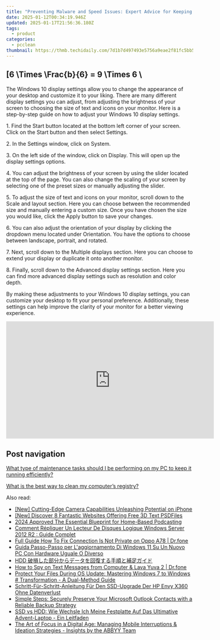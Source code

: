 ```yaml
---
title: "Preventing Malware and Speed Issues: Expert Advice for Keeping Your Computer Fast - YL Software Solutions"
date: 2025-01-12T00:34:19.946Z
updated: 2025-01-17T21:56:36.180Z
tags:
  - product
categories:
  - pcclean
thumbnail: https://thmb.techidaily.com/7d1b7d497493e5756a9eae2f81fc5bb531d48fafeba479fd9a0bba8059bd4edc.jpg
---
```


## \[6 \Times \Frac{b}{6} = 9 \Times 6 \

The Windows 10 display settings allow you to change the appearance of your desktop and customize it to your liking. There are many different display settings you can adjust, from adjusting the brightness of your screen to choosing the size of text and icons on your monitor. Here is a step-by-step guide on how to adjust your Windows 10 display settings. 

1\. Find the Start button located at the bottom left corner of your screen. Click on the Start button and then select Settings.

2\. In the Settings window, click on System.

3\. On the left side of the window, click on Display. This will open up the display settings options. 

4\. You can adjust the brightness of your screen by using the slider located at the top of the page. You can also change the scaling of your screen by selecting one of the preset sizes or manually adjusting the slider.

5\. To adjust the size of text and icons on your monitor, scroll down to the Scale and layout section. Here you can choose between the recommended size and manually entering a custom size. Once you have chosen the size you would like, click the Apply button to save your changes.

6\. You can also adjust the orientation of your display by clicking the dropdown menu located under Orientation. You have the options to choose between landscape, portrait, and rotated.

7\. Next, scroll down to the Multiple displays section. Here you can choose to extend your display or duplicate it onto another monitor.

8\. Finally, scroll down to the Advanced display settings section. Here you can find more advanced display settings such as resolution and color depth. 

By making these adjustments to your Windows 10 display settings, you can customize your desktop to fit your personal preference. Additionally, these settings can help improve the clarity of your monitor for a better viewing experience.

<!-- affiliate ads begin -->
<iframe width="560" height="315" src="https://www.youtube.com/embed/8dH3yHH9IX8?si=geiW5KbIljSFT9pz" title="YouTube video player" frameborder="0" allow="accelerometer; autoplay; clipboard-write; encrypted-media; gyroscope; picture-in-picture; web-share" referrerpolicy="strict-origin-when-cross-origin" allowfullscreen></iframe>
<!-- affiliate ads end -->

## Post navigation

[What type of maintenance tasks should I be performing on my PC to keep it running efficiently?](https://tools.techidaily.com/pcclean/products/)

[What is the best way to clean my computer’s registry?](https://tools.techidaily.com/pcclean/products/)

<ins class="adsbygoogle"
     style="display:block"
     data-ad-format="autorelaxed"
     data-ad-client="ca-pub-7571918770474297"
     data-ad-slot="1223367746"></ins>

<ins class="adsbygoogle"
     style="display:block"
     data-ad-client="ca-pub-7571918770474297"
     data-ad-slot="8358498916"
     data-ad-format="auto"
     data-full-width-responsive="true"></ins>

<span class="atpl-alsoreadstyle">Also read:</span>
<div><ul>
<li><a href="https://vp-tips.techidaily.com/new-cutting-edge-camera-capabilities-unleashing-potential-on-iphone/"><u>[New] Cutting-Edge Camera Capabilities Unleashing Potential on iPhone</u></a></li>
<li><a href="https://fox-glue.techidaily.com/new-discover-8-fantastic-websites-offering-free-3d-text-psdfiles/"><u>[New] Discover 8 Fantastic Websites Offering Free 3D Text PSDFiles</u></a></li>
<li><a href="https://screen-sharing-recording.techidaily.com/2024-approved-the-essential-blueprint-for-home-based-podcasting/"><u>2024 Approved The Essential Blueprint for Home-Based Podcasting</u></a></li>
<li><a href="https://discover-able.techidaily.com/comment-repliquer-un-lecteur-de-disques-logique-windows-server-2012-r2-guide-complet/"><u>Comment Répliquer Un Lecteur De Disques Logique Windows Server 2012 R2 : Guide Complet</u></a></li>
<li><a href="https://howto.techidaily.com/full-guide-how-to-fix-connection-is-not-private-on-oppo-a78-drfone-by-drfone-fix-android-problems-fix-android-problems/"><u>Full Guide How To Fix Connection Is Not Private on Oppo A78 | Dr.fone</u></a></li>
<li><a href="https://win-lab.techidaily.com/guida-passo-passo-per-laggiornamento-di-windows-11-su-un-nuovo-pc-con-hardware-uguale-o-diverso/"><u>Guida Passo-Passo per L'aggiornamento Di Windows 11 Su Un Nuovo PC Con Hardware Uguale O Diverso</u></a></li>
<li><a href="https://discover-able.techidaily.com/1728475133582-hdd/"><u>HDD 破損した部分からデータを回復する手順と補足ガイド</u></a></li>
<li><a href="https://android-location-track.techidaily.com/how-to-spy-on-text-messages-from-computer-and-lava-yuva-2-drfone-by-drfone-virtual-android/"><u>How to Spy on Text Messages from Computer & Lava Yuva 2 | Dr.fone</u></a></li>
<li><a href="https://discover-able.techidaily.com/protect-your-files-during-os-update-mastering-windows-7-to-windows-transformation-a-dual-method-guide/"><u>Protect Your Files During OS Update: Mastering Windows 7 to Windows # Transformation - A Dual-Method Guide</u></a></li>
<li><a href="https://discover-able.techidaily.com/schritt-fur-schritt-anleitung-fur-den-ssd-upgrade-der-hp-envy-x360-ohne-datenverlust/"><u>Schritt-Für-Schritt-Anleitung Für Den SSD-Upgrade Der HP Envy X360 Ohne Datenverlust</u></a></li>
<li><a href="https://discover-able.techidaily.com/simple-steps-securely-preserve-your-microsoft-outlook-contacts-with-a-reliable-backup-strategy/"><u>Simple Steps: Securely Preserve Your Microsoft Outlook Contacts with a Reliable Backup Strategy</u></a></li>
<li><a href="https://discover-able.techidaily.com/ssd-vs-hdd-wie-wechsle-ich-meine-festplatte-auf-das-ultimative-advent-laptop-ein-leitfaden/"><u>SSD vs HDD: Wie Wechsle Ich Meine Festplatte Auf Das Ultimative Advent-Laptop - Ein Leitfaden</u></a></li>
<li><a href="https://discover-best.techidaily.com/the-art-of-focus-in-a-digital-age-managing-mobile-interruptions-and-ideation-strategies-insights-by-the-abbyy-team/"><u>The Art of Focus in a Digital Age: Managing Mobile Interruptions & Ideation Strategies - Insights by the ABBYY Team</u></a></li>
</ul></div>

